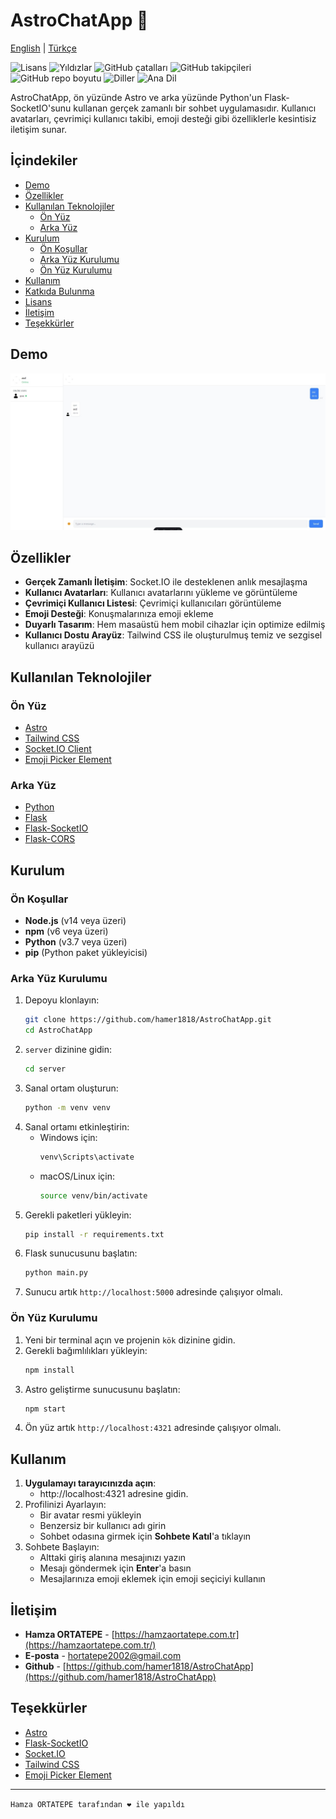 # AstroChatApp 🚀

[English](README.md) | [Türkçe](README.tr.md)

![Lisans](https://img.shields.io/github/license/hamer1818/AstroChatApp)
![Yıldızlar](https://img.shields.io/github/stars/hamer1818/AstroChatApp?style=social)
![GitHub çatalları](https://img.shields.io/github/forks/hamer1818/AstroChatApp.svg?style=social&label=Fork)
![GitHub takipçileri](https://img.shields.io/github/watchers/hamer1818/AstroChatApp.svg?style=social&label=Watch)
![GitHub repo boyutu](https://img.shields.io/github/repo-size/hamer1818/AstroChatApp.svg)
![Diller](https://img.shields.io/github/languages/count/hamer1818/AstroChatApp.svg)
![Ana Dil](https://img.shields.io/github/languages/top/hamer1818/AstroChatApp.svg)

AstroChatApp, ön yüzünde Astro ve arka yüzünde Python'un Flask-SocketIO'sunu kullanan gerçek zamanlı bir sohbet uygulamasıdır. Kullanıcı avatarları, çevrimiçi kullanıcı takibi, emoji desteği gibi özelliklerle kesintisiz iletişim sunar.

## İçindekiler

- [Demo](#demo)
- [Özellikler](#özellikler)
- [Kullanılan Teknolojiler](#kullanılan-teknolojiler)
  - [Ön Yüz](#ön-yüz)
  - [Arka Yüz](#arka-yüz)
- [Kurulum](#kurulum)
  - [Ön Koşullar](#ön-koşullar)
  - [Arka Yüz Kurulumu](#arka-yüz-kurulumu)
  - [Ön Yüz Kurulumu](#ön-yüz-kurulumu)
- [Kullanım](#kullanım)
- [Katkıda Bulunma](#katkıda-bulunma)
- [Lisans](#lisans)
- [İletişim](#iletişim)
- [Teşekkürler](#teşekkürler)

## Demo

![AstroChatApp Demo](/public/ss.jpeg)

## Özellikler
- **Gerçek Zamanlı İletişim**: Socket.IO ile desteklenen anlık mesajlaşma
- **Kullanıcı Avatarları**: Kullanıcı avatarlarını yükleme ve görüntüleme
- **Çevrimiçi Kullanıcı Listesi**: Çevrimiçi kullanıcıları görüntüleme
- **Emoji Desteği**: Konuşmalarınıza emoji ekleme
- **Duyarlı Tasarım**: Hem masaüstü hem mobil cihazlar için optimize edilmiş
- **Kullanıcı Dostu Arayüz**: Tailwind CSS ile oluşturulmuş temiz ve sezgisel kullanıcı arayüzü

## Kullanılan Teknolojiler

### Ön Yüz
- [Astro](https://astro.build/)
- [Tailwind CSS](https://tailwindcss.com/)
- [Socket.IO Client](https://socket.io/)
- [Emoji Picker Element](https://www.npmjs.com/package/emoji-picker-element)

### Arka Yüz
- [Python](https://www.python.org/)
- [Flask](https://flask.palletsprojects.com/)
- [Flask-SocketIO](https://flask-socketio.readthedocs.io/)
- [Flask-CORS](https://flask-cors.readthedocs.io/)

## Kurulum

### Ön Koşullar
- **Node.js** (v14 veya üzeri)
- **npm** (v6 veya üzeri)
- **Python** (v3.7 veya üzeri)
- **pip** (Python paket yükleyicisi)

### Arka Yüz Kurulumu
1. Depoyu klonlayın:
    ```bash
    git clone https://github.com/hamer1818/AstroChatApp.git
    cd AstroChatApp
    ```
2. `server` dizinine gidin:
    ```bash
    cd server
    ```
3. Sanal ortam oluşturun:
    ```bash
    python -m venv venv
    ```
4. Sanal ortamı etkinleştirin:
    - Windows için:
        ```bash
        venv\Scripts\activate
        ```
    - macOS/Linux için:
        ```bash
        source venv/bin/activate
        ```
5. Gerekli paketleri yükleyin:
    ```bash
    pip install -r requirements.txt
    ```
6. Flask sunucusunu başlatın:
    ```bash
    python main.py
    ```
7. Sunucu artık `http://localhost:5000` adresinde çalışıyor olmalı.

### Ön Yüz Kurulumu
1. Yeni bir terminal açın ve projenin `kök` dizinine gidin.
2. Gerekli bağımlılıkları yükleyin:
    ```bash
    npm install
    ```
3. Astro geliştirme sunucusunu başlatın:
    ```bash
    npm start
    ```
4. Ön yüz artık `http://localhost:4321` adresinde çalışıyor olmalı.

## Kullanım
1. **Uygulamayı tarayıcınızda açın**:
    - http://localhost:4321 adresine gidin.
2. Profilinizi Ayarlayın:
    - Bir avatar resmi yükleyin
    - Benzersiz bir kullanıcı adı girin
    - Sohbet odasına girmek için **Sohbete Katıl**'a tıklayın
3. Sohbete Başlayın:
    - Alttaki giriş alanına mesajınızı yazın
    - Mesajı göndermek için **Enter**'a basın
    - Mesajlarınıza emoji eklemek için emoji seçiciyi kullanın

## İletişim
- **Hamza ORTATEPE** - [https://hamzaortatepe.com.tr](https://hamzaortatepe.com.tr/)
- **E-posta** - [hortatepe2002@gmail.com](mailto:hortatepe2002@gmail.com)
- **Github** - [https://github.com/hamer1818/AstroChatApp](https://github.com/hamer1818/AstroChatApp)

## Teşekkürler
- [Astro](https://astro.build/)
- [Flask-SocketIO](https://flask-socketio.readthedocs.io/)
- [Socket.IO](https://socket.io/)
- [Tailwind CSS](https://tailwindcss.com/)
- [Emoji Picker Element](https://www.npmjs.com/package/emoji-picker-element)

---

``Hamza ORTATEPE tarafından ❤️ ile yapıldı``